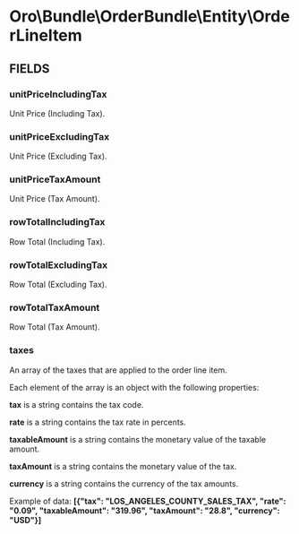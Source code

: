 # Oro\Bundle\OrderBundle\Entity\OrderLineItem

## FIELDS

### unitPriceIncludingTax

Unit Price (Including Tax).

### unitPriceExcludingTax

Unit Price (Excluding Tax).

### unitPriceTaxAmount

Unit Price (Tax Amount).

### rowTotalIncludingTax

Row Total (Including Tax).

### rowTotalExcludingTax

Row Total (Excluding Tax).

### rowTotalTaxAmount

Row Total (Tax Amount).

### taxes

An array of the taxes that are applied to the order line item.

Each element of the array is an object with the following properties:

**tax** is a string contains the tax code.

**rate** is a string contains the tax rate in percents.

**taxableAmount** is a string contains the monetary value of the taxable amount.

**taxAmount** is a string contains the monetary value of the tax.

**currency** is a string contains the currency of the tax amounts.

Example of data: **\[{"tax": "LOS_ANGELES_COUNTY_SALES_TAX", "rate": "0.09", "taxableAmount": "319.96", "taxAmount": "28.8", "currency": "USD"}\]**
